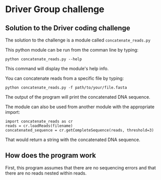 Driver Group challenge
=====================

Solution to the Driver coding challenge
---------------------------------------

The solution to the challenge is a module called ```concatenate_reads.py```

This python module can be run from the comman line by typing:

```
python concatenate_reads.py --help
``` 

This command will display the module's help info.


You can concatenate reads from a specific file by typing:


```
python concatenate_reads.py -f path/to/your/file.fasta
``` 

The output of the program will print the concatenated DNA sequence.


The module can also be used from another module with the appropriate import:

```
import concatenate_reads as cr
reads = cr.loadReads(filename)
concatenated_sequence = cr.getCompleteSequence(reads, threshold=3)
```

That would return a string with the concatenated DNA sequence.


How does the program work
-------------------------

First, this program assumes that there are no sequencing errors and that there
are no reads nested within reads. 





